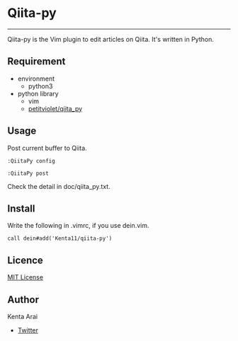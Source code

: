 # Qiita-py

---

Qiita-py is the Vim plugin to edit articles on Qiita.
It's written in Python.

## Requirement

- environment
    - python3
- python library
    - vim
    - [petitviolet/qiita\_py](https://github.com/petitviolet/qiita_py)

## Usage

Post current buffer to Qiita.

```
:QiitaPy config
```

```
:QiitaPy post
```

Check the detail in doc/qiita\_py.txt.

## Install

Write the following in .vimrc, if you use dein.vim.

```
call dein#add('Kenta11/qiita-py')
```

## Licence

[MIT License](LICENSE)

## Author

Kenta Arai
- [Twitter](https://twitter.com/isKenta14)

